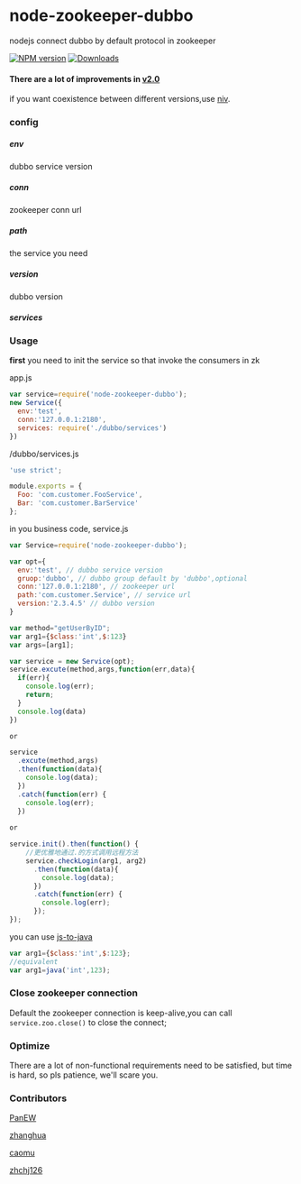 # node-zookeeper-dubbo
nodejs connect dubbo by default protocol in zookeeper

[![NPM version][npm-image]][npm-url]
[![Downloads][downloads-image]][npm-url]

#### There are a lot of improvements in [v2.0](https://github.com/p412726700/node-zookeeper-dubbo/tree/v2.0)

if you want coexistence between different versions,use [niv](https://github.com/scott113341/npm-install-version).

### config
##### env
dubbo service version
##### conn
zookeeper conn url
##### path
the service you need
##### version
dubbo version
##### services


### Usage
**first** you need to init the service so that invoke the consumers in zk

app.js
```javascript
var service=require('node-zookeeper-dubbo');
new Service({
  env:'test',
  conn:'127.0.0.1:2180',
  services: require('./dubbo/services')
})
```
/dubbo/services.js

```javascript
'use strict';

module.exports = {
  Foo: 'com.customer.FooService',
  Bar: 'com.customer.BarService'
};

```

in you business code, service.js

```javascript
var Service=require('node-zookeeper-dubbo');

var opt={
  env:'test', // dubbo service version
  gruop:'dubbo', // dubbo group default by 'dubbo',optional
  conn:'127.0.0.1:2180', // zookeeper url
  path:'com.customer.Service', // service url
  version:'2.3.4.5' // dubbo version
}

var method="getUserByID";
var arg1={$class:'int',$:123}
var args=[arg1];

var service = new Service(opt);
service.excute(method,args,function(err,data){
  if(err){
    console.log(err);
    return;
  }
  console.log(data)
})

or

service
  .excute(method,args)
  .then(function(data){
    console.log(data);
  })
  .catch(function(err) {
    console.log(err);
  })
  
or

service.init().then(function() {
	//更优雅地通过.的方式调用远程方法
	service.checkLogin(arg1, arg2)
	  .then(function(data){
	    console.log(data);
	  })
	  .catch(function(err) {
	    console.log(err);
	  });
});

```
you can use  [js-to-java](https://github.com/node-modules/js-to-java)
```javascript
var arg1={$class:'int',$:123};
//equivalent
var arg1=java('int',123);
```

### Close zookeeper connection

Default the zookeeper connection is keep-alive,you can call ```service.zoo.close()``` to close the connect;

### Optimize

There are a lot of non-functional requirements need to be satisfied, but time is hard, so pls patience, we'll scare you.

### Contributors
[PanEW](https://github.com/p412726700)

[zhanghua](https://github.com/zhanghua499)

[caomu](https://github.com/caomu)

[zhchj126](https://github.com/zhchj126)



[npm-image]:http://img.shields.io/npm/v/node-zookeeper-dubbo.svg?style=flat-square
[npm-url]:https://npmjs.org/package/node-zookeeper-dubbo?style=flat-square
[downloads-image]:http://img.shields.io/npm/dm/node-zookeeper-dubbo.svg?style=flat-square
